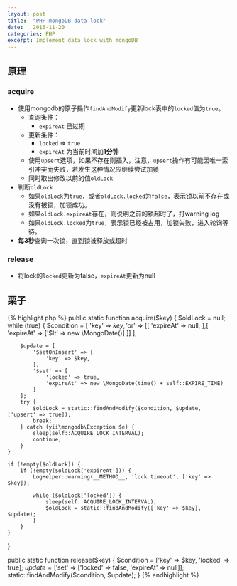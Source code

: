 ```yaml
---
layout: post
title:  "PHP-mongoDB-data-lock"
date:   2015-11-20
categories: PHP
excerpt: Implement data lock with mongoDB
---
```


## 原理

### acquire

- 使用mongodb的原子操作`findAndModify`更新lock表中的`locked`值为`true`。
    - 查询条件：
        - `expireAt` 已过期
    - 更新条件：
        - `locked` => `true`
        - `expireAt` 为当前时间加**1分钟**
    - 使用`upsert`选项，如果不存在则插入，注意，`upsert`操作有可能因唯一索引冲突而失败，若发生这种情况应继续尝试加锁
    - 同时取出修改以前的值`oldLock`
- 判断`oldLock`
    - 如果`oldLock`为`true`，或者`oldLock.locked`为`false`，表示锁以前不存在或没有被锁，加锁成功。
    - 如果`oldLock.expireAt`存在，则说明之前的锁超时了，打warning log
    - 如果`oldLock.locked`为`true`，表示锁已经被占用，加锁失败，进入轮询等待。
- **每3秒**查询一次锁，直到锁被释放或超时

### release

- 将lock的`locked`更新为false，`expireAt`更新为null

## 栗子

{% highlight php %}
public static function acquire($key)
{
    $oldLock = null;
    while (true) {
        $condition = [
            'key' => $key,
            '$or' => [[
                'expireAt' => null,
            ],[
                'expireAt' => ['$lt' => new \MongoDate()]
            ]]
        ];

        $update = [
            '$setOnInsert' => [
                'key' => $key,
            ],
            '$set' => [
                'locked' => true,
                'expireAt' => new \MongoDate(time() + self::EXPIRE_TIME)
            ]
        ];
        try {
            $oldLock = static::findAndModify($condition, $update, ['upsert' => true]);
            break;
        } catch (yii\mongodb\Exception $e) {
            sleep(self::ACQUIRE_LOCK_INTERVAL);
            continue;
        }
    }

    if (!empty($oldLock)) {
        if (!empty($oldLock['expireAt'])) {
            LogHelper::warning(__METHOD__, 'lock timeout', ['key' => $key]);

            while ($oldLock['locked']) {
                sleep(self::ACQUIRE_LOCK_INTERVAL);
                $oldLock = static::findAndModify(['key' => $key], $update);
            }
        }
    }
}

public static function release($key)
{
    $condition = ['key' => $key, 'locked' => true];
    $update = ['$set' => ['locked' => false, 'expireAt' => null]];
    static::findAndModify($condition, $update);
}
{% endhighlight %}